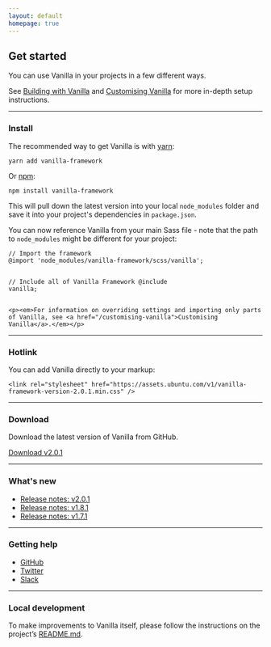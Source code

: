 ```yaml
---
layout: default
homepage: true
---
```


## Get started

You can use Vanilla in your projects in a few different ways.

See [Building with Vanilla](/building-vanilla) and [Customising Vanilla](/customising-vanilla) for more in-depth setup instructions.

<hr class="is-deep">

<h3>Install</h3>
<div class="row">
  <div class="col-6">
    <p>The recommended way to get Vanilla is with <a href="https://www.yarnpkg.com/" class="p-link--external">yarn</a>:</p>
    <pre><code>yarn add vanilla-framework</code></pre>
    <p>Or <a href="https://www.npmjs.com/" class="p-link--external">npm</a>:</p>
    <pre><code>npm install vanilla-framework</code></pre>
    <p>This will pull down the latest version into your local <code>node_modules</code> folder and save it into your project's dependencies in <code>package.json</code>.</p>
  </div>
  <div class="col-6">
    <p>You can now reference Vanilla from your main Sass file - note that the path to <code>node_modules</code> might be different for your project:</p>
    <pre><code>// Import the framework
@import 'node_modules/vanilla-framework/scss/vanilla';

// Include all of Vanilla Framework
@include vanilla;</code></pre>

    <p><em>For information on overriding settings and importing only parts of Vanilla, see <a href="/customising-vanilla">Customising Vanilla</a>.</em></p>

  </div>
</div>

<hr class="is-deep">
<div class="u-equal-height">
  <div class="col-12">
    <h3>Hotlink</h3>
    <p>You can add Vanilla directly to your markup:</p>
    <pre><code>&lt;link rel="stylesheet" href="https://assets.ubuntu.com/v1/vanilla-framework-version-2.0.1.min.css" /&gt;</code></pre>
  </div>
</div>

<hr class="is-deep">

<div class="u-equal-height">
  <div class="col-12">
    <h3>Download</h3>
    <p>Download the latest version of Vanilla from GitHub.</p>
    <a href="https://github.com/canonical-web-and-design/vanilla-framework/archive/v2.0.1.zip" class="p-button--positive">Download v2.0.1</a>
  </div>
</div>

<hr class="is-deep">

<div class="row">
  <div class="col-6">
    <h3>What's new</h3>
    <ul class="p-list">
      <li class="p-list__item--deep">
        <a href="https://github.com/canonical-web-and-design/vanilla-framework/releases/tag/v2.0.1">Release notes: v2.0.1</a>
      </li>
      <li class="p-list__item--deep">
        <a href="https://github.com/canonical-web-and-design/vanilla-framework/releases/tag/v1.8.1">Release notes: v1.8.1</a>
      </li>
      <li class="p-list__item--deep">
        <a href="https://github.com/canonical-web-and-design/vanilla-framework/releases/tag/v1.7.1">Release notes: v1.7.1</a>
      </li>
    </ul>
  </div>

  <hr class="is-deep u-hide--medium u-hide--large">
  
  <div class="col-6">
    <h3>Getting help</h3>
    <ul class="p-list">
      <li class="p-list__item">
        <i class="p-list__icon--github"></i><a href="https://github.com/canonical-web-and-design/vanilla-framework/issues/new">GitHub</a>
      </li>
      <li class="p-list__item">
        <i class="p-list__icon--twitter"></i><a href="https://twitter.com/vanillaframewrk">Twitter</a>
      </li>
      <li class="p-list__item">
        <i class="p-list__icon--slack"></i><a href="https://vanillaframework.slack.com/">Slack</a>
      </li>
    </ul>
  </div>
</div>

<hr class="is-deep">

<h3>Local development</h3>
<p>To make improvements to Vanilla itself, please follow the instructions on the project’s <a href="https://github.com/canonical-web-and-design/vanilla-framework#vanilla-framework" class="p-link--external">README.md</a>.</p>
